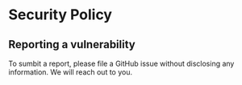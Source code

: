 # Security Policy

## Reporting a vulnerability
To sumbit a report, please file a GitHub issue without disclosing any information. We will reach out to you.